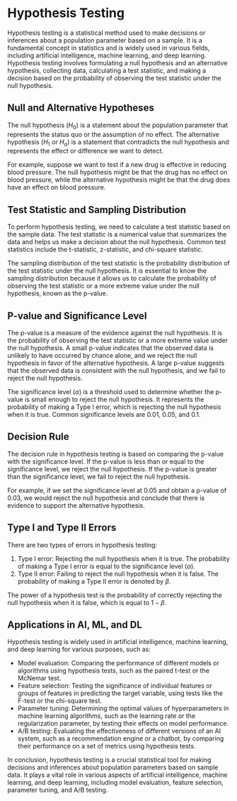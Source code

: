 # Hypothesis Testing

Hypothesis testing is a statistical method used to make decisions or inferences about a population parameter based on a sample. It is a fundamental concept in statistics and is widely used in various fields, including artificial intelligence, machine learning, and deep learning. Hypothesis testing involves formulating a null hypothesis and an alternative hypothesis, collecting data, calculating a test statistic, and making a decision based on the probability of observing the test statistic under the null hypothesis.

## Null and Alternative Hypotheses

The null hypothesis ($H_0$) is a statement about the population parameter that represents the status quo or the assumption of no effect. The alternative hypothesis ($H_1$ or $H_a$) is a statement that contradicts the null hypothesis and represents the effect or difference we want to detect.

For example, suppose we want to test if a new drug is effective in reducing blood pressure. The null hypothesis might be that the drug has no effect on blood pressure, while the alternative hypothesis might be that the drug does have an effect on blood pressure.

## Test Statistic and Sampling Distribution

To perform hypothesis testing, we need to calculate a test statistic based on the sample data. The test statistic is a numerical value that summarizes the data and helps us make a decision about the null hypothesis. Common test statistics include the t-statistic, z-statistic, and chi-square statistic.

The sampling distribution of the test statistic is the probability distribution of the test statistic under the null hypothesis. It is essential to know the sampling distribution because it allows us to calculate the probability of observing the test statistic or a more extreme value under the null hypothesis, known as the p-value.

## P-value and Significance Level

The p-value is a measure of the evidence against the null hypothesis. It is the probability of observing the test statistic or a more extreme value under the null hypothesis. A small p-value indicates that the observed data is unlikely to have occurred by chance alone, and we reject the null hypothesis in favor of the alternative hypothesis. A large p-value suggests that the observed data is consistent with the null hypothesis, and we fail to reject the null hypothesis.

The significance level ($\alpha$) is a threshold used to determine whether the p-value is small enough to reject the null hypothesis. It represents the probability of making a Type I error, which is rejecting the null hypothesis when it is true. Common significance levels are 0.01, 0.05, and 0.1.

## Decision Rule

The decision rule in hypothesis testing is based on comparing the p-value with the significance level. If the p-value is less than or equal to the significance level, we reject the null hypothesis. If the p-value is greater than the significance level, we fail to reject the null hypothesis.

For example, if we set the significance level at 0.05 and obtain a p-value of 0.03, we would reject the null hypothesis and conclude that there is evidence to support the alternative hypothesis.

## Type I and Type II Errors

There are two types of errors in hypothesis testing:

1. Type I error: Rejecting the null hypothesis when it is true. The probability of making a Type I error is equal to the significance level ($\alpha$).
2. Type II error: Failing to reject the null hypothesis when it is false. The probability of making a Type II error is denoted by $\beta$.

The power of a hypothesis test is the probability of correctly rejecting the null hypothesis when it is false, which is equal to $1 - \beta$.

## Applications in AI, ML, and DL

Hypothesis testing is widely used in artificial intelligence, machine learning, and deep learning for various purposes, such as:

- Model evaluation: Comparing the performance of different models or algorithms using hypothesis tests, such as the paired t-test or the McNemar test.
- Feature selection: Testing the significance of individual features or groups of features in predicting the target variable, using tests like the F-test or the chi-square test.
- Parameter tuning: Determining the optimal values of hyperparameters in machine learning algorithms, such as the learning rate or the regularization parameter, by testing their effects on model performance.
- A/B testing: Evaluating the effectiveness of different versions of an AI system, such as a recommendation engine or a chatbot, by comparing their performance on a set of metrics using hypothesis tests.

In conclusion, hypothesis testing is a crucial statistical tool for making decisions and inferences about population parameters based on sample data. It plays a vital role in various aspects of artificial intelligence, machine learning, and deep learning, including model evaluation, feature selection, parameter tuning, and A/B testing.
